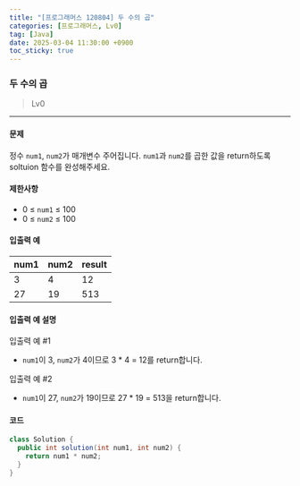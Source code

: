 ```yaml
---
title: "[프로그래머스 120804] 두 수의 곱"
categories: [프로그래머스, Lv0]
tag: [Java]
date: 2025-03-04 11:30:00 +0900
toc_sticky: true
---
```

### 두 수의 곱
> Lv0

***

#### 문제
정수 `num1`, `num2`가 매개변수 주어집니다. `num1`과 `num2`를 곱한 값을 return하도록 soltuion 함수를 완성해주세요.

#### 제한사항
- 0 ≤ `num1` ≤ 100
- 0 ≤ `num2` ≤ 100

#### 입출력 예

| num1 | num2 | result |
|------|------|--------|
| 3    | 4    | 12     |
| 27  | 19    | 513     |

#### 입출력 예 설명
입출력 예 #1
- `num1`이 3, `num2`가 4이므로 3 * 4 = 12를 return합니다.

입출력 예 #2
- `num1`이 27, `num2`가 19이므로 27 * 19 = 513을 return합니다.

#### 코드
```java
class Solution {
  public int solution(int num1, int num2) {
    return num1 * num2;
  }
}
```
